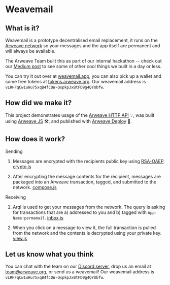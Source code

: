 # Weavemail


## What is it?
Weavemail is a prototype decentralised email replacement, it runs on the [Arweave network](https://arweave.org) so your messages and the app itself are permanent and will always be available.

The Arweave Team built this as part of our internal hackathon -- check out our [Medium post](https://medium.com/arweave-updates/hackathon-showcase-part-2-9d792872935a) to see some of other cool things we built in a day or less.

You can try it out over at [weavemail.app](https://weavemail.app), you can also pick up a wallet and some free tokens at [tokens.arweave.org](http://tokens.arweave.org). Our weavemail address is `vLRHFqCw1uHu75xqB4fCDW-QxpkpJxBtFD9g4QYUbfw`.

## How did we make it?

This project demonstrates usage of the [Arweave HTTP API](https://docs.arweave.org/developers/server/http-api) 💡, was built using [Arweave JS](https://github.com/ArweaveTeam/arweave-js) 🛠️, and published with [Arweave Deploy](https://github.com/ArweaveTeam/arweave-deploy) 🚀.


## How does it work?

Sending

1. Messages are encrypted with the recipients public key using [RSA-OAEP](https://en.wikipedia.org/wiki/Optimal_asymmetric_encryption_padding). [crypto.js](https://github.com/ArweaveTeam/weavemail/blob/master/crypto.js)

2. After encrypting the message contents for the recipient, messages are packaged into an Arweave transaction, tagged, and submitted to the network. [compose.js](https://github.com/ArweaveTeam/weavemail/blob/master/compose.js)

Receiving

1. Arql is used to get your messages from the network. The query is asking for transactions that are a) addressed to you and b) tagged with `App-Name:permamail`. [inbox.js](https://github.com/ArweaveTeam/weavemail/blob/master/inbox.js)

2. When you click on a message to view it, the full transaction is pulled from the network and the contents is decrypted using your private key. [view.js](https://github.com/ArweaveTeam/weavemail/blob/master/view.js)

## Let us know what you think

You can chat with the team on our [Discord server](https://discord.gg/DjAFMJc), drop us an email at [team@arweave.org](mailto:team@arweave.org), or send us a weavemail! Our weavemail address is `vLRHFqCw1uHu75xqB4fCDW-QxpkpJxBtFD9g4QYUbfw`.
